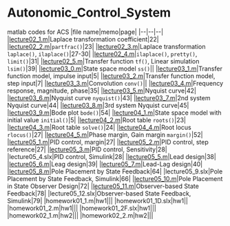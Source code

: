 # Autonomic_Control_System
matlab codes for ACS
|file name|memo|page|
|--|--|--|
|[lecture02_1.m](./lecture02_1.m)|Laplace transformation coefficient|22|
|[lecture02_2.m](./lecture02_2.m)|`partfrac()`|23|
|[lecture02_3.m](./lecture02_3.m)|Laplace transformation `laplace()`, `ilaplace()`|27-30|
|[lecture02_4.m](./lecture02_4.m)|`ilaplace()`, `pretty()`, `limit()`|31|
|[lecture02_5.m](./lecture02_5.m)|Transfer function `tf()`, Linear simulation `lsim()`|39|
|[lecture03_0.m](./lecture03_0.m)|State space model `ss()`||
|[lecture03_1.m](./lecture03_1.m)|Transfer function model, impulse input|5|
|[lecture03_2.m](./lecture03_2.m)|Transfer function model, step input|7|
|[lecture03_3.m](./lecture03_3.m)|Convolution `conv()`||
|[lecture03_4.m](./lecture03_4.m)|Frequency response, magnitude, phase|35|
|[lecture03_5.m](./lecture03_5.m)|Nyquist curve|42|
|[lecture03_6.m](./lecture03_6.m)|Nyquist curve `nyquist()`|43|
|[lecture03_7.m](./lecture03_7.m)|2nd system Nyquist curve|44|
|[lecture03_8.m](./lecture03_8.m)|3rd system Nyquist curve|45|
|[lecture03_9.m](./lecture03_9.m)|Bode plot `bode()`|54|
|[lecture04_1.m](./lecture04_1.m)|State space model with initial value `initial()`|5|
|[lecture04_2.m](./lecture04_2.m)|Root table `roots()`|23|
|[lecture04_3.m](./lecture04_3.m)|Root table `solve()`|24|
|[lecture04_4.m](./lecture04_4.m)|Root locus `rlocus()`|27|
|[lecture04_5.m](./lecture04_5.m)|Phase margin, Gain margin `margin()`|52|
|[lecture05_1.m](./lecture05_1.m)|PID control, margin|27|
|[lecture05_2.m](./lecture05_2.m)|PID control, step reference|27|
|[lecture05_3.m](./lecture05_3.m)|PID control, Sensitivity|28|
|lecture05_4.slx|PID control, Simulink|28|
|[lecture05_5.m](./lecture05_5.m)|Lead design|38|
|[lecture05_6.m](./lecture05_6.m)|Leag design|39|
|[lecture05_7.m](./lecture05_7.m)|Lead-Lag design|40|
|[lecture05_8.m](./lecture05_8.m)|Pole Placement by State Feedback|64|
|lecture05_9.slx|Pole Placement by State Feedback, Simulink|66|
|[lecture05_10.m](./lecture05_10.m)|Pole Placement in State Observer Design|72|
|[lecture05_11.m](./lecture05_11.m)|Observer-based State Feedback|78|
|lecture05_12.slx|Observer-based State Feedback, Simulink|79|
|homework01_1.m|hw1|||
|homework01_1D.slx|hw1||
|homework01_2.m|hw1|||
|homework01_2F.slx|hw1|||
|homework02_1.m|hw2|||
|homework02_2.m|hw2|||

